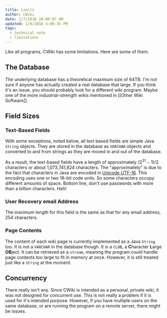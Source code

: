 ```yaml
---
title: Limits
author: CWiki
date: 1/7/2018 10:00:07 AM  
updated: 1/8/2018 4:06:35 PM 
tags:
  - technical note
  - limitations
---
```


Like all programs, CWiki has some limitations. Here are some of them.

## The Database ##

The underlying database has a theoretical maximum size of 64TB. I'm not sure if anyone has actually created a real database that large. If you think it's an issue, you should probably look for a different wiki program. Maybe one of the more industrial-strength wikis mentioned in [[Other Wiki Software]].

## Field Sizes ##

### Text-Based Fields ###

With some exceptions, noted below, all text based fields are simple Java `String` objects. They are stored in the database as `VARCHAR` objects and converted to and from strings as they are moved in and out of the database.

As a result, the text-based fields have a length of approximately $(2^{31} - 1)/2$ characters or about 1,073,741,824 characters. The "approximately" is due to the fact that characters in Java are encoded in [Unicode UTF-16](https://en.wikipedia.org/wiki/UTF-16). This encoding uses one or two 16-bit code units. So some characters occupy different amounts of space. Bottom line, don't use passwords with more than a billion characters. Hah!

### User Recovery email Address ###

The maximum length for this field is the same as that for any email address, 254 characters.

### Page Contents ###

The content of each wiki page is currently implemented as a Java `String` too. It is not a `VARCHAR` in the database though. It is a `CLOB`, a **C**haracter **L**arge **OB**ject. It can be retrieved as a `stream`, meaning the program could handle page contents too large to fit in memory at once. However, it is still treated just like a `String` at the moment.

## Concurrency ##

There really isn't any. Since CWiki is intended as a personal, private wiki, it was not designed for concurrent use. This is not really a problem if it is used for it's intended purpose. However, if you have multiple users on the same database, or are running the program on a remote server, there might be issues.
